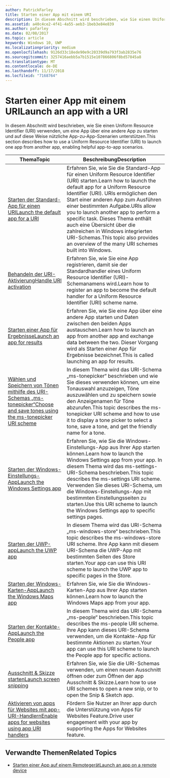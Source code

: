 ```yaml
---
author: PatrickFarley
title: Starten einer App mit einem URI
description: In diesem Abschnitt wird beschrieben, wie Sie einen Uniform Resource Identifier (URI) verwenden, um eine App über eine andere App zu starten.
ms.assetid: a40c4ce2-4f41-4a55-aeb3-1beb3e84e839
ms.author: pafarley
ms.date: 02/08/2017
ms.topic: article
keywords: Windows 10, UWP
ms.localizationpriority: medium
ms.openlocfilehash: 9126d33c18ede90e9c20339d9a793f3ab2835e76
ms.sourcegitcommit: 3257416aebb5a7b1515e107866806f8bd57845a8
ms.translationtype: MT
ms.contentlocale: de-DE
ms.lasthandoff: 11/17/2018
ms.locfileid: "7168764"
---
```

# <a name="launch-an-app-with-a-uri"></a><span data-ttu-id="575a5-104">Starten einer App mit einem URI</span><span class="sxs-lookup"><span data-stu-id="575a5-104">Launch an app with a URI</span></span>

<span data-ttu-id="575a5-105">In diesem Abschnitt wird beschrieben, wie Sie einen Uniform Resource Identifier (URI) verwenden, um eine App über eine andere App zu starten und auf diese Weise nützliche App-zu-App-Szenarien unterstützen.</span><span class="sxs-lookup"><span data-stu-id="575a5-105">This section describes how to use a Uniform Resource Identifier (URI) to launch one app from another app, enabling helpful app-to-app scenarios.</span></span>

| <span data-ttu-id="575a5-106">Thema</span><span class="sxs-lookup"><span data-stu-id="575a5-106">Topic</span></span> | <span data-ttu-id="575a5-107">Beschreibung</span><span class="sxs-lookup"><span data-stu-id="575a5-107">Description</span></span> |
|-------|-------------|
| [<span data-ttu-id="575a5-108">Starten der Standard-App für einen URI</span><span class="sxs-lookup"><span data-stu-id="575a5-108">Launch the default app for a URI</span></span>](launch-default-app.md) | <span data-ttu-id="575a5-109">Erfahren Sie, wie Sie die Standard-App für einen Uniform Resource Identifier (URI) starten.</span><span class="sxs-lookup"><span data-stu-id="575a5-109">Learn how to launch the default app for a Uniform Resource Identifier (URI).</span></span> <span data-ttu-id="575a5-110">URIs ermöglichen den Start einer anderen App zum Ausführen einer bestimmten Aufgabe.</span><span class="sxs-lookup"><span data-stu-id="575a5-110">URIs allow you to launch another app to perform a specific task.</span></span> <span data-ttu-id="575a5-111">Dieses Thema enthält auch eine Übersicht über die zahlreichen in Windows integrierten URI-Schemas.</span><span class="sxs-lookup"><span data-stu-id="575a5-111">This topic also provides an overview of the many URI schemes built into Windows.</span></span> |
| [<span data-ttu-id="575a5-112">Behandeln der URI-Aktivierung</span><span class="sxs-lookup"><span data-stu-id="575a5-112">Handle URI activation</span></span>](handle-uri-activation.md) | <span data-ttu-id="575a5-113">Erfahren Sie, wie Sie eine App registrieren, damit sie der Standardhandler eines Uniform Resource Identifier (URI)-Schemanamens wird.</span><span class="sxs-lookup"><span data-stu-id="575a5-113">Learn how to register an app to become the default handler for a Uniform Resource Identifier (URI) scheme name.</span></span> |
| [<span data-ttu-id="575a5-114">Starten einer App für Ergebnisse</span><span class="sxs-lookup"><span data-stu-id="575a5-114">Launch an app for results</span></span>](how-to-launch-an-app-for-results.md) | <span data-ttu-id="575a5-115">Erfahren Sie, wie Sie eine App über eine andere App starten und Daten zwischen den beiden Apps austauschen.</span><span class="sxs-lookup"><span data-stu-id="575a5-115">Learn how to launch an app from another app and exchange data between the two.</span></span> <span data-ttu-id="575a5-116">Dieser Vorgang wird als Starten einer App für Ergebnisse bezeichnet.</span><span class="sxs-lookup"><span data-stu-id="575a5-116">This is called launching an app for results.</span></span> |
| [<span data-ttu-id="575a5-117">Wählen und Speichern von Tönen mithilfe des URI-Schemas „ms-tonepicker“</span><span class="sxs-lookup"><span data-stu-id="575a5-117">Choose and save tones using the ms-tonepicker URI scheme</span></span>](launch-ringtone-picker.md) | <span data-ttu-id="575a5-118">In diesem Thema wird das URI-Schema „ms-tonepicker“ beschrieben und wie Sie dieses verwenden können, um eine Tonauswahl anzuzeigen, Töne auszuwählen und zu speichern sowie den Anzeigenamen für Töne abzurufen.</span><span class="sxs-lookup"><span data-stu-id="575a5-118">This topic describes the ms-tonepicker URI scheme and how to use it to display a tone picker to select a tone, save a tone, and get the friendly name for a tone.</span></span> |
| [<span data-ttu-id="575a5-119">Starten der Windows-Einstellungs-App</span><span class="sxs-lookup"><span data-stu-id="575a5-119">Launch the Windows Settings app</span></span>](launch-settings-app.md) | <span data-ttu-id="575a5-120">Erfahren Sie, wie Sie die Windows-Einstellungs-App aus Ihrer App starten können.</span><span class="sxs-lookup"><span data-stu-id="575a5-120">Learn how to launch the Windows Settings app from your app.</span></span> <span data-ttu-id="575a5-121">In diesem Thema wird das ms-settings-URI-Schema beschrieben.</span><span class="sxs-lookup"><span data-stu-id="575a5-121">This topic describes the ms-settings URI scheme.</span></span> <span data-ttu-id="575a5-122">Verwenden Sie dieses URI-Schema, um die Windows-Einstellungs-App mit bestimmten Einstellungsseiten zu starten.</span><span class="sxs-lookup"><span data-stu-id="575a5-122">Use this URI scheme to launch the Windows Settings app to specific settings pages.</span></span> |
| [<span data-ttu-id="575a5-123">Starten der UWP-app</span><span class="sxs-lookup"><span data-stu-id="575a5-123">Launch the UWP app</span></span>](launch-store-app.md) | <span data-ttu-id="575a5-124">In diesem Thema wird das URI-Schema „ms-windows-store“ beschrieben.</span><span class="sxs-lookup"><span data-stu-id="575a5-124">This topic describes the ms-windows-store URI scheme.</span></span> <span data-ttu-id="575a5-125">Ihre App kann mit diesem URI-Schema die UWP-App mit bestimmten Seiten des Store starten.</span><span class="sxs-lookup"><span data-stu-id="575a5-125">Your app can use this URI scheme to launch the UWP app to specific pages in the Store.</span></span> |
| [<span data-ttu-id="575a5-126">Starten der Windows-Karten-App</span><span class="sxs-lookup"><span data-stu-id="575a5-126">Launch the Windows Maps app</span></span>](launch-maps-app.md) | <span data-ttu-id="575a5-127">Erfahren Sie, wie Sie die Windows-Karten-App aus Ihrer App starten können.</span><span class="sxs-lookup"><span data-stu-id="575a5-127">Learn how to launch the Windows Maps app from your app.</span></span> |
| [<span data-ttu-id="575a5-128">Starten der Kontakte-App</span><span class="sxs-lookup"><span data-stu-id="575a5-128">Launch the People app</span></span>](launch-people-apps.md) | <span data-ttu-id="575a5-129">In diesem Thema wird das URI-Schema „ms-people“ beschrieben.</span><span class="sxs-lookup"><span data-stu-id="575a5-129">This topic describes the ms-people URI scheme.</span></span> <span data-ttu-id="575a5-130">Ihre App kann dieses URI-Schema verwenden, um die Kontakte-App für bestimmte Aktionen zu starten.</span><span class="sxs-lookup"><span data-stu-id="575a5-130">Your app can use this URI scheme to launch the People app for specific actions.</span></span> |
| [<span data-ttu-id="575a5-131">Ausschnitt & Skizze starten</span><span class="sxs-lookup"><span data-stu-id="575a5-131">Launch screen snipping</span></span>](launch-screen-snipping.md) | <span data-ttu-id="575a5-132">Erfahren Sie, wie Sie die URI-Schemas verwenden, um einen neuen Ausschnitt öffnen oder zum Öffnen der app Ausschnitt & Skizze.</span><span class="sxs-lookup"><span data-stu-id="575a5-132">Learn how to use URI schemes to open a new snip, or to open the Snip & Sketch app.</span></span> |
| [<span data-ttu-id="575a5-133">Aktivieren von apps für Websites mit app-URI-Handlern</span><span class="sxs-lookup"><span data-stu-id="575a5-133">Enable apps for websites using app URI handlers</span></span>](web-to-app-linking.md) | <span data-ttu-id="575a5-134">Fördern Sie Nutzer an Ihrer app durch die Unterstützung von Apps für Websites Feature.</span><span class="sxs-lookup"><span data-stu-id="575a5-134">Drive user engagement with your app by supporting the Apps for Websites feature.</span></span> |

## <a name="related-topics"></a><span data-ttu-id="575a5-135">Verwandte Themen</span><span class="sxs-lookup"><span data-stu-id="575a5-135">Related Topics</span></span>
* [<span data-ttu-id="575a5-136">Starten einer App auf einem Remotegerät</span><span class="sxs-lookup"><span data-stu-id="575a5-136">Launch an app on a remote device</span></span>](launch-a-remote-app.md)